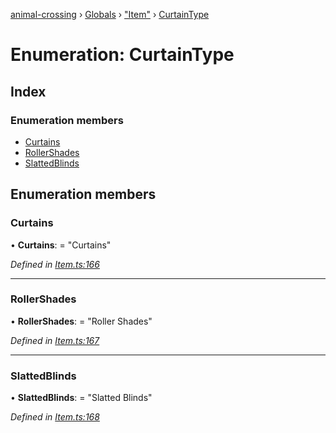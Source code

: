 [animal-crossing](../README.md) › [Globals](../globals.md) › ["Item"](../modules/_item_.md) › [CurtainType](_item_.curtaintype.md)

# Enumeration: CurtainType

## Index

### Enumeration members

* [Curtains](_item_.curtaintype.md#curtains)
* [RollerShades](_item_.curtaintype.md#rollershades)
* [SlattedBlinds](_item_.curtaintype.md#slattedblinds)

## Enumeration members

###  Curtains

• **Curtains**: = "Curtains"

*Defined in [Item.ts:166](https://github.com/Norviah/animal-crossing/blob/577801d/module/types/Item.ts#L166)*

___

###  RollerShades

• **RollerShades**: = "Roller Shades"

*Defined in [Item.ts:167](https://github.com/Norviah/animal-crossing/blob/577801d/module/types/Item.ts#L167)*

___

###  SlattedBlinds

• **SlattedBlinds**: = "Slatted Blinds"

*Defined in [Item.ts:168](https://github.com/Norviah/animal-crossing/blob/577801d/module/types/Item.ts#L168)*
